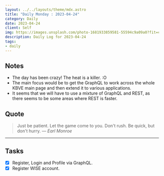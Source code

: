 ```yaml
---
layout: ../../layouts/theme/mdx.astro
title: "Daily Monday : 2023-04-24"
category: Daily
date: 2023-04-24
client: Self
img: https://images.unsplash.com/photo-1681933859581-55594c9a09a0?fit=crop&q=85&w=1400&h=700
description: Daily Log for 2023-04-24
tags:
- daily
---
```


## Notes

- The day has been crazy! The heat is a killer. :O
- The main focus would be to get the GraphQL to work across the whole KBVE main page and then extend it to various applications.
- It seems that we will have to use a mixture of GraphQL and REST, as there seems to be some areas where REST is faster.

## Quote

> Just be patient. Let the game come to you. Don't rush. Be quick, but don't hurry.
> — <cite>Earl Monroe</cite>

---

## Tasks

- [x] Register, Login and Profile via GraphQL.
- [x] Register WISE account.
